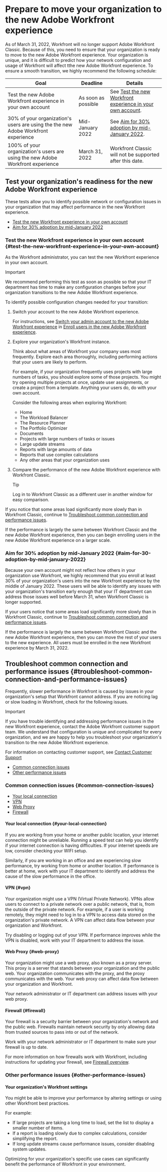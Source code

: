 

# Prepare to move your organization to the new Adobe Workfront experience

As of March 31, 2022, Workfront will no longer support Adobe Workfront Classic. Because of this, you need to ensure that your organization is ready to move to the new Adobe Workfront experience. Your organization is unique, and it is difficult to predict how your network configuration and usage of Workfront will affect tthe new Adobe Workfront experience. To ensure a smooth transition, we highly recommend the following schedule:

| Goal |Deadline |Details  |
|---|---|---|
| Test the new Adobe Workfront experience in your own account |As soon as possible |See [Test the new Workfront experience in your own account](#test-the-new-workfront-experience-in-your-own-account). |
| 30% of your organization's users are using the the new Adobe Workfront experience |Mid-January 2022 |See [Aim for 30% adoption by mid-January 2022](#aim-for-30-adoption-by-mid-january-2022). |
| 100% of your organization's users are using the new Adobe Workfront experience |March 31, 2022 |Workfront Classic will not be supported after this date. |

## Test your organization's readiness for the new Adobe Workfront experience

These tests allow you to identify possible network or configuration issues in your organization that may affect performance in the new Workfront experience.

* [Test the new Workfront experience in your own account](#test-the-new-workfront-experience-in-your-own-account) 
* [Aim for 30% adoption by mid-January 2022](#aim-for-30-adoption-by-mid-january-2022)

### Test the new Workfront experience in your own account {#test-the-new-workfront-experience-in-your-own-account}

As the Workfront administrator, you can test the new Workfront experience in your own account.

>[!IMPORTANT]
>
>We recommend performing this test as soon as possible so that your IT department has time to make any configuration changes before your organization transitions to the new Adobe Workfront experience.

To identify possible configuration changes needed for your transition:

1. Switch your account to the new Adobe Workfront experience.

   For instructions, see [Switch your admin account to the new Adobe Workfront experience](../../administration-and-setup/add-users/create-and-manage-users/enroll-users-new-workfront-experience.md#switch2) in [Enroll users in the new Adobe Workfront experience](../../administration-and-setup/add-users/create-and-manage-users/enroll-users-new-workfront-experience.md).

1. Explore your organization's Workfront instance.

   Think about what areas of Workfront your company uses most frequently. Explore each area thoroughly, including performing actions that your users are likely to perform.

   For example, if your organization frequently uses projects with large numbers of tasks, you should explore some of those projects. You might try opening multiple projects at once, update user assignments, or create a project from a template. Anything your users do, do with your own account.

   Consider the following areas when exploring Workfront:

   * Home
   * The Workload Balancer
   * The Resource Planner
   * The Portfolio Optimizer
   * Documents
   * Projects with large numbers of tasks or issues
   * Large update streams
   * Reports with large amounts of data
   * Reports that use complex calculations 
   * Any other areas that your organization uses

1. Compare the performance of the new Adobe Workfront experience with Workfront Classic.

   >[!TIP]
   >
   >Log in to Workfront Classic as a different user in another window for easy comparison.

If you notice that some areas load significantly more slowly than in Workfront Classic, continue to [Troubleshoot common connection and performance issues](#troubleshoot-common-connection-and-performance-issues).

If the performance is largely the same between Workfront Classic and the new Adobe Workfront experience, then you can begin enrolling users in the new Adobe Workfront experience on a larger scale.

### Aim for 30% adoption by mid-January 2022 {#aim-for-30-adoption-by-mid-january-2022}

Because your own account might not reflect how others in your organization use Workfront, we highly recommend that you enroll at least 30% of your organization's users into the new Workfront experience by the middle of January 2022. These users will be able to identify any issues with your organization's transition early enough that your IT department can address those issues well before March 31, when Workfront Classic is longer supported.

If your users notice that some areas load significantly more slowly than in Workfront Classic, continue to [Troubleshoot common connection and performance issues](#troubleshoot-common-connection-and-performance-issues).

If the performance is largely the same between Workfront Classic and the new Adobe Workfront experience, then you can move the rest of your users to the new experience. All users must be enrolled in the new Workfront experience by March 31, 2022.

## Troubleshoot common connection and performance issues {#troubleshoot-common-connection-and-performance-issues}

Frequently, slower performance in Workfront is caused by issues in your organization's setup that Workfront cannot address. If you are noticing lag or slow loading in Workfront, check for the following issues.

>[!IMPORTANT]
>
>If you have trouble identifying and addressing performance issues in the new Workfront experience, contact the Adobe Workfront customer support team. We understand that configuration is unique and complicated for every organization, and we are happy to help you troubleshoot your organization's transition to the new Adobe Workfront experience.
>
>For information on contacting customer support, see [Contact Customer Support](../../workfront-basics/tips-tricks-and-troubleshooting/contact-customer-support.md)

* [Common connection issues](#common-connection-issues) 
* [Other performance issues](#other-performance-issues)

### Common connection issues {#common-connection-issues}

* [Your local connection](#your-local-connection) 
* [VPN](#vpn) 
* [Web Proxy](#web-proxy) 
* [Firewall](#firewall)

#### Your local connection {#your-local-connection}

If you are working from your home or another public location, your internet connection might be unreliable. Running a speed test can help you identify if your internet connection is having difficulties. If your internet speeds are low, consider checking your WIFI setup.

Similarly, if you are working in an office and are experiencing slow performance, try working from home or another location. If performance is better at home, work with your IT&nbsp;department to identify and address the cause of the slow performance in the office.

#### VPN {#vpn}

Your organization might use a VPN (Virtual Private Network). VPNs allow users to connect to a private network over a public network, that is, from the outside of the private network. For example, if a user is working remotely, they might need to log in to a VPN to access data stored on the organization's private network. A VPN can affect data flow between your organization and Workfront.

Try disabling or logging out of your VPN. If performance improves while the VPN is disabled, work with your IT department to address the issue.

#### Web Proxy {#web-proxy}

Your organization might use a web proxy, also known as a proxy server. This proxy is a server that stands between your organization and the public web. Your organization communicates with the proxy, and the proxy communicates with the web. Your web proxy can affect data flow between your organization and Workfront.

Your network administrator or IT&nbsp;department can address issues with your web proxy.

#### Firewall {#firewall}

Your firewall is a security barrier between your organization's network and the public web. Firewalls maintain network security by only allowing data from trusted sources to pass into or out of the network.

Work with your network administrator or IT department to make sure your firewall is up to date.

For more information on how firewalls work with Workfront, including instructions for updating your firewall, see [Firewall overview](../../administration-and-setup/get-started-wf-administration/firewall-overview.md).

### Other performance issues {#other-performance-issues}

#### Your organization's Workfront settings

You might be able to improve your performance by altering settings or using other Workfront best practices.

For example:

* If large projects are taking a long time to load, set the list to display a smaller number of items.
* If a report is loading slowly due to complex calculations, consider simplifying the report.
* If long update streams cause performance issues, consider disabling system updates.

Optimizing for your organization's specific use cases can significantly benefit the performance of Workfront in your environment.
